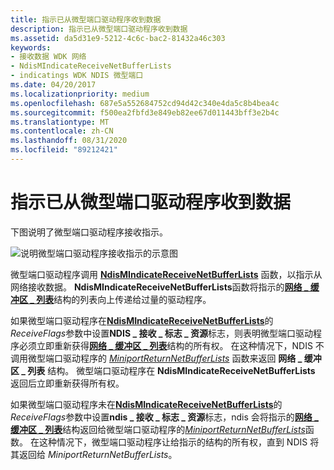 ```yaml
---
title: 指示已从微型端口驱动程序收到数据
description: 指示已从微型端口驱动程序收到数据
ms.assetid: da5d31e9-5212-4c6c-bac2-81432a46c303
keywords:
- 接收数据 WDK 网络
- NdisMIndicateReceiveNetBufferLists
- indicatings WDK NDIS 微型端口
ms.date: 04/20/2017
ms.localizationpriority: medium
ms.openlocfilehash: 687e5a552684752cd94d42c340e4da5c8b4bea4c
ms.sourcegitcommit: f500ea2fbfd3e849eb82ee67d011443bff3e2b4c
ms.translationtype: MT
ms.contentlocale: zh-CN
ms.lasthandoff: 08/31/2020
ms.locfileid: "89212421"
---
```

# <a name="indicating-received-data-from-a-miniport-driver"></a>指示已从微型端口驱动程序收到数据





下图说明了微型端口驱动程序接收指示。

![说明微型端口驱动程序接收指示的示意图](images/miniportreceive.png)

微型端口驱动程序调用 [**NdisMIndicateReceiveNetBufferLists**](/windows-hardware/drivers/ddi/ndis/nf-ndis-ndismindicatereceivenetbufferlists) 函数，以指示从网络接收数据。 **NdisMIndicateReceiveNetBufferLists**函数将指示的[**网络 \_ 缓冲区 \_ 列表**](/windows-hardware/drivers/ddi/ndis/ns-ndis-_net_buffer_list)结构的列表向上传递给过量的驱动程序。

如果微型端口驱动程序在[**NdisMIndicateReceiveNetBufferLists**](/windows-hardware/drivers/ddi/ndis/nf-ndis-ndismindicatereceivenetbufferlists)的*ReceiveFlags*参数中设置**NDIS \_ 接收 \_ 标志 \_ 资源**标志，则表明微型端口驱动程序必须立即重新获得[**网络 \_ 缓冲区 \_ 列表**](/windows-hardware/drivers/ddi/ndis/ns-ndis-_net_buffer_list)结构的所有权。 在这种情况下，NDIS 不调用微型端口驱动程序的 [*MiniportReturnNetBufferLists*](/windows-hardware/drivers/ddi/ndis/nc-ndis-miniport_return_net_buffer_lists) 函数来返回 **网络 \_ 缓冲区 \_ 列表** 结构。 微型端口驱动程序在 **NdisMIndicateReceiveNetBufferLists** 返回后立即重新获得所有权。

如果微型端口驱动程序未在[**NdisMIndicateReceiveNetBufferLists**](/windows-hardware/drivers/ddi/ndis/nf-ndis-ndismindicatereceivenetbufferlists)的*ReceiveFlags*参数中设置**ndis \_ 接收 \_ 标志 \_ 资源**标志，ndis 会将指示的[**网络 \_ 缓冲区 \_ 列表**](/windows-hardware/drivers/ddi/ndis/ns-ndis-_net_buffer_list)结构返回给微型端口驱动程序的[*MiniportReturnNetBufferLists*](/windows-hardware/drivers/ddi/ndis/nc-ndis-miniport_return_net_buffer_lists)函数。 在这种情况下，微型端口驱动程序让给指示的结构的所有权，直到 NDIS 将其返回给 *MiniportReturnNetBufferLists*。

 

